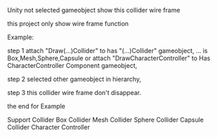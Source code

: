 Unity not selected gameobject show this collider wire frame

this project only show wire frame function

Example:

step 1
attach "Draw(...)Collider" to has "(...)Collider" gameobject, ... is Box,Mesh,Sphere,Capsule
or attach "DrawCharacterController" to Has CharacterController Component gameobject,

step 2
selected other gameobject in hierarchy,

step 3
this collider wire frame don't disappear.

the end for Example


Support Collider
    Box Collider
    Mesh Collider
    Sphere Collider
    Capsule Collider
    Character Controller
